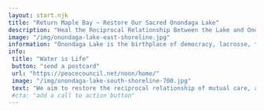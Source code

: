 ```yaml
---
layout: start.njk
title: "Return Maple Bay ~ Restore Our Sacred Onondaga Lake"
description: "Heal the Reciprocal Relationship Between the Lake and Onondaga Nation #Lakeback"
image: "/img/onondaga-lake-east-shoreline.jpg"
information: "Onondaga Lake is the birthplace of democracy, lacrosse, the women's movement, and more. This lake is the ancestral home of the Onondaga Nation and the Haudenosaunee Confederacy. The United States agreed that the lake would always belong to the Onondaga Nation and the Haudenosaunee Confederacy with the 1794 Canandaigua treaty."
info: 
 title: "Water is Life"
 button: "send a postcard"
 url: "https://peacecouncil.net/noon/home/"
 image: "/img/onondaga-lake-south-shoreline-700.jpg"
 text: "We aim to restore the reciprocal relationship of mutual care, amongst Onondaga Lake, all its inhabitants, and Onondaga Nation beginning with the return of Maple Bay."
 #cta: "add a call to action button"
---
```

